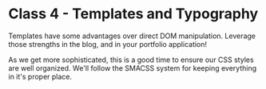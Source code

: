 # Class 4 - Templates and Typography

Templates have some advantages over direct DOM manipulation. Leverage those strengths in the blog, and in your portfolio application!

As we get more sophisticated, this is a good time to ensure our CSS styles are well organized. We'll follow the SMACSS system for keeping everything in it's proper place.
